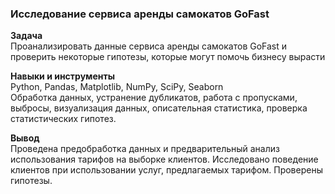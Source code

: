 ### Исследование сервиса аренды самокатов GoFast

**Задача**  
Проанализировать данные сервиса аренды самокатов GoFast и проверить некоторые гипотезы, которые могут помочь бизнесу вырасти

**Навыки и инструменты**  
Python, Pandas, Matplotlib, NumPy, SciPy, Seaborn  
Обработка данных, устранение дубликатов, работа с пропусками, выбросы, визуализация данных, описательная статистика, проверка статистических гипотез.

**Вывод**  
Проведена предобработка данных и предварительный анализ использования тарифов на выборке клиентов. Исследовано поведение клиентов при использовании услуг, предлагаемых тарифом. Проверены гипотезы.
